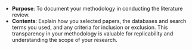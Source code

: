 - **Purpose**: To document your methodology in conducting the literature review.
- **Contents**: Explain how you selected papers, the databases and search terms you used, and any criteria for inclusion or exclusion. This transparency in your methodology is valuable for replicability and understanding the scope of your research.